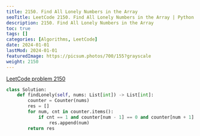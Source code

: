 ```yaml
---
title: 2150. Find All Lonely Numbers in the Array
seoTitle: LeetCode 2150. Find All Lonely Numbers in the Array | Python solution and explanation
description: 2150. Find All Lonely Numbers in the Array
toc: true
tags: []
categories: [Algorithms, LeetCode]
date: 2024-01-01
lastMod: 2024-01-01
featuredImage: https://picsum.photos/700/155?grayscale
weight: 2150
---
```


[LeetCode problem 2150](https://leetcode.com/problems/find-all-lonely-numbers-in-the-array/)

```python
class Solution:
    def findLonely(self, nums: List[int]) -> List[int]:
        counter = Counter(nums)
        res = []
        for num, cnt in counter.items():
            if cnt == 1 and counter[num - 1] == 0 and counter[num + 1] == 0:
                res.append(num)
        return res

```
